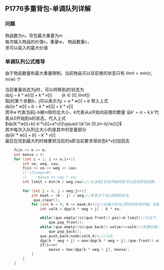 ## P1776多重背包-单调队列详解
### 问题
物品数为n，背包最大重量为m  
每次输入物品的价值v，重量w， 物品数量c，  
求可以装入的最大价值

### 单调队列公式推导
由于物品数量和最大重量限制，当前物品可以往前推的状态只有
$limit=min(c,m/w)$ 个  

当前重量状态为j时，可以转移到j的状态为  
$dp[j-k*w[i]]+k*v[i]\qquad  (k\in [0,limit])$  
取j的某个余数b，j可以表示为$j=a*w[i]+b$ 带入上式  
$dp[a*w[i]+b-k*w[i]]+k*v[i]$  
其中a 代表当前j-b被m除的总大小，k代表从a开始向前推的数量
设$k'=a-k$,k'代表从0开始到a的状态，代入上式  
$dp[k'*w[i]+b]-k'*v[i]+a*v[i]\qquad \\k'\in [0,(m-b)/w[i]]$  
其中每次入队列比大小的是其中的变量部分  
$dp[k'*w[i]+b]-k'*v[i]$  
最后在找到最大的时候要把当前的a即当前要求得状态k*v[i]加回去
```cpp
    fcin >> n >> m;
    int maxva = 0;
    for (int i = 1; i <= n;i++){
        int va, weg, cau;
        fcin >> va >> weg >> cau;
        // if(weg==0)
        //     maxva += cau * va;
        int limit = min(m / weg,cau);//从当前j状态开始向前可以达到的状态数，小于物品数量和总容量除以物品容量
       
        for (int j = 0; j < weg;j++){
            int maxk = (m - j) / weg;//有多少个与j同余的状态
             que.clear();
            for (int k = 0; k <= maxk;k++){//从最小的与j同余的状态开始，到最大为止
                int valk = dpp[k * weg + j] - k * va;

                while(!que.empty()&&(que.front().pos)<k-limit)//太远了，此为止已经远与最大状态数，从队头去除
                    que.pop_front();
                while(!que.empty()&&(que.back().value)<=valk)//如果队尾当前的大小小于当前状态，就出队，维持单调递减
                    que.pop_back();
                que.push_back(node(valk,k));//入队
                dpp[k * weg + j] = max(dpp[k * weg + j],(que.front().value) + k * va);//取最大，加上的a*v[i]其中a就等于当前k
                if(i==n)
                    maxva = max(dpp[k * weg + j], maxva);
            }
        }
    }
```
